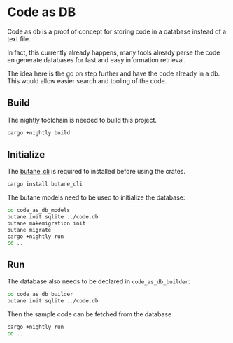 # Code as DB

Code as db is a proof of concept for storing code in a database instead of a text file.

In fact, this currently already happens, many tools already parse the code en generate databases for fast and easy information retrieval.

The idea here is the go on step further and have the code already in a db. This would allow easier search and tooling of the code.

## Build

The nightly toolchain is needed to build this project.

```bash
cargo +nightly build
```

## Initialize

The [butane_cli](https://crates.io/crates/butane_cli) is required to installed before using the crates.

```bash
cargo install butane_cli
```

The butane models need to be used to initialize the database:

```bash
cd code_as_db_models
butane init sqlite ../code.db
butane makemigration init
butane migrate
cargo +nightly run
cd ..
```

## Run

The database also needs to be declared in `code_as_db_builder`:

```bash
cd code_as_db_builder
butane init sqlite ../code.db
```

Then the sample code can be fetched from the database

```bash
cargo +nightly run
cd ..
```
